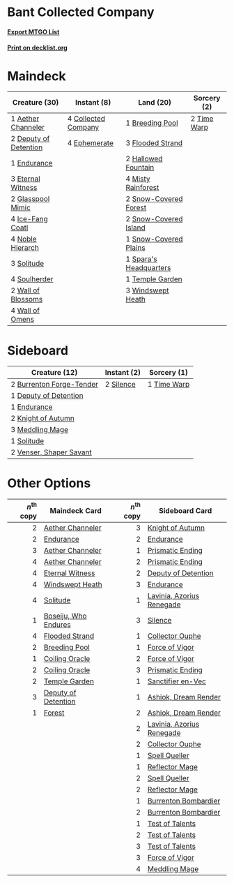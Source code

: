 # Bant Collected Company

#### [Export MTGO List](../collection/Bant%20Collected%20Company/Bant%20Collected%20Company.txt)
#### [Print on decklist.org](http://decklist.org/?deckmain=1%09Aether%20Channeler%0A1%09Breeding%20Pool%0A4%09Collected%20Company%0A2%09Deputy%20of%20Detention%0A1%09Endurance%0A4%09Ephemerate%0A3%09Eternal%20Witness%0A3%09Flooded%20Strand%0A2%09Glasspool%20Mimic%0A2%09Hallowed%20Fountain%0A4%09Ice-Fang%20Coatl%0A4%09Misty%20Rainforest%0A4%09Noble%20Hierarch%0A2%09Snow-Covered%20Forest%0A2%09Snow-Covered%20Island%0A1%09Snow-Covered%20Plains%0A3%09Solitude%0A4%09Soulherder%0A1%09Spara's%20Headquarters%0A1%09Temple%20Garden%0A2%09Time%20Warp%0A2%09Wall%20of%20Blossoms%0A4%09Wall%20of%20Omens%0A3%09Windswept%20Heath&deckside=2%09Burrenton%20Forge-Tender%0A1%09Deputy%20of%20Detention%0A1%09Endurance%0A2%09Knight%20of%20Autumn%0A3%09Meddling%20Mage%0A2%09Silence%0A1%09Solitude%0A1%09Time%20Warp%0A2%09Venser,%20Shaper%20Savant)
# Maindeck

|                                         Creature (30)                                          |                                         Instant (8)                                          |                                            Land (20)                                            |                                     Sorcery (2)                                      |
|------------------------------------------------------------------------------------------------|----------------------------------------------------------------------------------------------|-------------------------------------------------------------------------------------------------|--------------------------------------------------------------------------------------|
|1 [Aether Channeler](http://gatherer.wizards.com/Pages/Card/Details.aspx?multiverseid=574522)   |4 [Collected Company](http://gatherer.wizards.com/Pages/Card/Details.aspx?multiverseid=394519)|1 [Breeding Pool](http://gatherer.wizards.com/Pages/Card/Details.aspx?multiverseid=97088)        |2 [Time Warp](http://gatherer.wizards.com/Pages/Card/Details.aspx?multiverseid=439354)|
|2 [Deputy of Detention](http://gatherer.wizards.com/Pages/Card/Details.aspx?multiverseid=457309)|4 [Ephemerate](http://gatherer.wizards.com/Pages/Card/Details.aspx?multiverseid=463956)       |3 [Flooded Strand](http://gatherer.wizards.com/Pages/Card/Details.aspx?multiverseid=405098)      |                                                                                      |
|1 [Endurance](http://gatherer.wizards.com/Pages/Card/Details.aspx?multiverseid=522233)          |                                                                                              |2 [Hallowed Fountain](http://gatherer.wizards.com/Pages/Card/Details.aspx?multiverseid=97071)    |                                                                                      |
|3 [Eternal Witness](http://gatherer.wizards.com/Pages/Card/Details.aspx?multiverseid=51628)     |                                                                                              |4 [Misty Rainforest](http://gatherer.wizards.com/Pages/Card/Details.aspx?multiverseid=405102)    |                                                                                      |
|2 [Glasspool Mimic](http://gatherer.wizards.com/Pages/Card/Details.aspx?multiverseid=491688)    |                                                                                              |2 [Snow-Covered Forest](http://gatherer.wizards.com/Pages/Card/Details.aspx?multiverseid=121192) |                                                                                      |
|4 [Ice-Fang Coatl](http://gatherer.wizards.com/Pages/Card/Details.aspx?multiverseid=464152)     |                                                                                              |2 [Snow-Covered Island](http://gatherer.wizards.com/Pages/Card/Details.aspx?multiverseid=121130) |                                                                                      |
|4 [Noble Hierarch](http://gatherer.wizards.com/Pages/Card/Details.aspx?multiverseid=179434)     |                                                                                              |1 [Snow-Covered Plains](http://gatherer.wizards.com/Pages/Card/Details.aspx?multiverseid=121267) |                                                                                      |
|3 [Solitude](http://gatherer.wizards.com/Pages/Card/Details.aspx?multiverseid=522108)           |                                                                                              |1 [Spara's Headquarters](http://gatherer.wizards.com/Pages/Card/Details.aspx?multiverseid=555458)|                                                                                      |
|4 [Soulherder](http://gatherer.wizards.com/Pages/Card/Details.aspx?multiverseid=464163)         |                                                                                              |1 [Temple Garden](http://gatherer.wizards.com/Pages/Card/Details.aspx?multiverseid=405112)       |                                                                                      |
|2 [Wall of Blossoms](http://gatherer.wizards.com/Pages/Card/Details.aspx?multiverseid=405447)   |                                                                                              |3 [Windswept Heath](http://gatherer.wizards.com/Pages/Card/Details.aspx?multiverseid=405115)     |                                                                                      |
|4 [Wall of Omens](http://gatherer.wizards.com/Pages/Card/Details.aspx?multiverseid=247400)      |                                                                                              |                                                                                                 |                                                                                      |


# Sideboard

|                                           Creature (12)                                           |                                    Instant (2)                                     |                                     Sorcery (1)                                      |
|---------------------------------------------------------------------------------------------------|------------------------------------------------------------------------------------|--------------------------------------------------------------------------------------|
|2 [Burrenton Forge-Tender](http://gatherer.wizards.com/Pages/Card/Details.aspx?multiverseid=438580)|2 [Silence](http://gatherer.wizards.com/Pages/Card/Details.aspx?multiverseid=191083)|1 [Time Warp](http://gatherer.wizards.com/Pages/Card/Details.aspx?multiverseid=439354)|
|1 [Deputy of Detention](http://gatherer.wizards.com/Pages/Card/Details.aspx?multiverseid=457309)   |                                                                                    |                                                                                      |
|1 [Endurance](http://gatherer.wizards.com/Pages/Card/Details.aspx?multiverseid=522233)             |                                                                                    |                                                                                      |
|2 [Knight of Autumn](http://gatherer.wizards.com/Pages/Card/Details.aspx?multiverseid=452933)      |                                                                                    |                                                                                      |
|3 [Meddling Mage](http://gatherer.wizards.com/Pages/Card/Details.aspx?multiverseid=179547)         |                                                                                    |                                                                                      |
|1 [Solitude](http://gatherer.wizards.com/Pages/Card/Details.aspx?multiverseid=522108)              |                                                                                    |                                                                                      |
|2 [Venser, Shaper Savant](http://gatherer.wizards.com/Pages/Card/Details.aspx?multiverseid=136209) |                                                                                    |                                                                                      |


# Other Options

|*n*<sup>th</sup> copy|                                         Maindeck Card                                         |*n*<sup>th</sup> copy|                                           Sideboard Card                                           |
|--------------------:|-----------------------------------------------------------------------------------------------|--------------------:|----------------------------------------------------------------------------------------------------|
|                    2|[Aether Channeler](http://gatherer.wizards.com/Pages/Card/Details.aspx?multiverseid=574522)    |                    3|[Knight of Autumn](http://gatherer.wizards.com/Pages/Card/Details.aspx?multiverseid=452933)         |
|                    2|[Endurance](http://gatherer.wizards.com/Pages/Card/Details.aspx?multiverseid=522233)           |                    2|[Endurance](http://gatherer.wizards.com/Pages/Card/Details.aspx?multiverseid=522233)                |
|                    3|[Aether Channeler](http://gatherer.wizards.com/Pages/Card/Details.aspx?multiverseid=574522)    |                    1|[Prismatic Ending](http://gatherer.wizards.com/Pages/Card/Details.aspx?multiverseid=522101)         |
|                    4|[Aether Channeler](http://gatherer.wizards.com/Pages/Card/Details.aspx?multiverseid=574522)    |                    2|[Prismatic Ending](http://gatherer.wizards.com/Pages/Card/Details.aspx?multiverseid=522101)         |
|                    4|[Eternal Witness](http://gatherer.wizards.com/Pages/Card/Details.aspx?multiverseid=51628)      |                    2|[Deputy of Detention](http://gatherer.wizards.com/Pages/Card/Details.aspx?multiverseid=457309)      |
|                    4|[Windswept Heath](http://gatherer.wizards.com/Pages/Card/Details.aspx?multiverseid=405115)     |                    3|[Endurance](http://gatherer.wizards.com/Pages/Card/Details.aspx?multiverseid=522233)                |
|                    4|[Solitude](http://gatherer.wizards.com/Pages/Card/Details.aspx?multiverseid=522108)            |                    1|[Lavinia, Azorius Renegade](http://gatherer.wizards.com/Pages/Card/Details.aspx?multiverseid=457333)|
|                    1|[Boseiju, Who Endures](http://gatherer.wizards.com/Pages/Card/Details.aspx?multiverseid=548579)|                    3|[Silence](http://gatherer.wizards.com/Pages/Card/Details.aspx?multiverseid=191083)                  |
|                    4|[Flooded Strand](http://gatherer.wizards.com/Pages/Card/Details.aspx?multiverseid=405098)      |                    1|[Collector Ouphe](http://gatherer.wizards.com/Pages/Card/Details.aspx?multiverseid=464107)          |
|                    2|[Breeding Pool](http://gatherer.wizards.com/Pages/Card/Details.aspx?multiverseid=97088)        |                    1|[Force of Vigor](http://gatherer.wizards.com/Pages/Card/Details.aspx?multiverseid=464113)           |
|                    1|[Coiling Oracle](http://gatherer.wizards.com/Pages/Card/Details.aspx?multiverseid=405176)      |                    2|[Force of Vigor](http://gatherer.wizards.com/Pages/Card/Details.aspx?multiverseid=464113)           |
|                    2|[Coiling Oracle](http://gatherer.wizards.com/Pages/Card/Details.aspx?multiverseid=405176)      |                    3|[Prismatic Ending](http://gatherer.wizards.com/Pages/Card/Details.aspx?multiverseid=522101)         |
|                    2|[Temple Garden](http://gatherer.wizards.com/Pages/Card/Details.aspx?multiverseid=405112)       |                    1|[Sanctifier en-Vec](http://gatherer.wizards.com/Pages/Card/Details.aspx?multiverseid=522103)        |
|                    3|[Deputy of Detention](http://gatherer.wizards.com/Pages/Card/Details.aspx?multiverseid=457309) |                    1|[Ashiok, Dream Render](http://gatherer.wizards.com/Pages/Card/Details.aspx?multiverseid=461155)     |
|                    1|[Forest](http://gatherer.wizards.com/Pages/Card/Details.aspx?multiverseid=439860)              |                    2|[Ashiok, Dream Render](http://gatherer.wizards.com/Pages/Card/Details.aspx?multiverseid=461155)     |
|                     |                                                                                               |                    2|[Lavinia, Azorius Renegade](http://gatherer.wizards.com/Pages/Card/Details.aspx?multiverseid=457333)|
|                     |                                                                                               |                    2|[Collector Ouphe](http://gatherer.wizards.com/Pages/Card/Details.aspx?multiverseid=464107)          |
|                     |                                                                                               |                    1|[Spell Queller](http://gatherer.wizards.com/Pages/Card/Details.aspx?multiverseid=414494)            |
|                     |                                                                                               |                    1|[Reflector Mage](http://gatherer.wizards.com/Pages/Card/Details.aspx?multiverseid=407667)           |
|                     |                                                                                               |                    2|[Spell Queller](http://gatherer.wizards.com/Pages/Card/Details.aspx?multiverseid=414494)            |
|                     |                                                                                               |                    2|[Reflector Mage](http://gatherer.wizards.com/Pages/Card/Details.aspx?multiverseid=407667)           |
|                     |                                                                                               |                    1|[Burrenton Bombardier](http://gatherer.wizards.com/Pages/Card/Details.aspx?multiverseid=222770)     |
|                     |                                                                                               |                    2|[Burrenton Bombardier](http://gatherer.wizards.com/Pages/Card/Details.aspx?multiverseid=222770)     |
|                     |                                                                                               |                    1|[Test of Talents](http://gatherer.wizards.com/Pages/Card/Details.aspx?multiverseid=513536)          |
|                     |                                                                                               |                    2|[Test of Talents](http://gatherer.wizards.com/Pages/Card/Details.aspx?multiverseid=513536)          |
|                     |                                                                                               |                    3|[Test of Talents](http://gatherer.wizards.com/Pages/Card/Details.aspx?multiverseid=513536)          |
|                     |                                                                                               |                    3|[Force of Vigor](http://gatherer.wizards.com/Pages/Card/Details.aspx?multiverseid=464113)           |
|                     |                                                                                               |                    4|[Meddling Mage](http://gatherer.wizards.com/Pages/Card/Details.aspx?multiverseid=179547)            |


